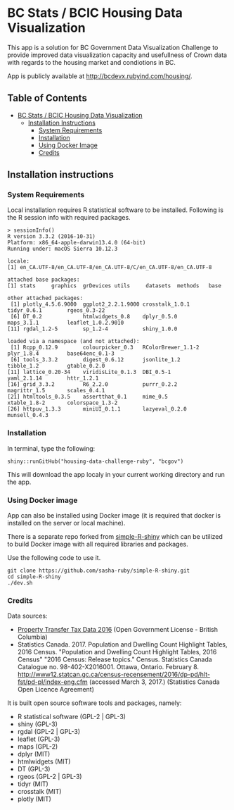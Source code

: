# BC Stats / BCIC Housing Data Visualization

This app is a solution for BC Government Data Visualization Challenge to provide 
improved data visualization capacity and usefullness of Crown data with regards 
to the housing market and condiotions in BC.

App is publicly available at http://bcdevx.rubyind.com/housing/.

## Table of Contents

  * [ BC Stats / BCIC Housing Data Visualization](#bc-stats-bcic-housing-data-visualization)
      * [Installation Instructions](#installation-instructions)
          * [System Requirements](#system-requirements)
          * [Installation](#installation)
          * [Using Docker Image](#using-docker-image)
          * [Credits](#credits)


## Installation instructions

### System Requirements
Local installation requires R statistical software to be installed.
Following is the R session info with required packages.

```
> sessionInfo()
R version 3.3.2 (2016-10-31)
Platform: x86_64-apple-darwin13.4.0 (64-bit)
Running under: macOS Sierra 10.12.3

locale:
[1] en_CA.UTF-8/en_CA.UTF-8/en_CA.UTF-8/C/en_CA.UTF-8/en_CA.UTF-8

attached base packages:
[1] stats     graphics  grDevices utils     datasets  methods   base     

other attached packages:
 [1] plotly_4.5.6.9000  ggplot2_2.2.1.9000 crosstalk_1.0.1    tidyr_0.6.1        rgeos_0.3-22      
 [6] DT_0.2             htmlwidgets_0.8    dplyr_0.5.0        maps_3.1.1         leaflet_1.0.2.9010
[11] rgdal_1.2-5        sp_1.2-4           shiny_1.0.0       

loaded via a namespace (and not attached):
 [1] Rcpp_0.12.9        colourpicker_0.3   RColorBrewer_1.1-2 plyr_1.8.4         base64enc_0.1-3   
 [6] tools_3.3.2        digest_0.6.12      jsonlite_1.2       tibble_1.2         gtable_0.2.0      
[11] lattice_0.20-34    viridisLite_0.1.3  DBI_0.5-1          yaml_2.1.14        httr_1.2.1        
[16] grid_3.3.2         R6_2.2.0           purrr_0.2.2        magrittr_1.5       scales_0.4.1      
[21] htmltools_0.3.5    assertthat_0.1     mime_0.5           xtable_1.8-2       colorspace_1.3-2  
[26] httpuv_1.3.3       miniUI_0.1.1       lazyeval_0.2.0     munsell_0.4.3     
```

### Installation
In terminal, type the following:
```
shiny::runGitHub("housing-data-challenge-ruby", "bcgov")
```
This will download the app localy in your current working directory and run the app.


### Using Docker image
App can also be installed using Docker image (it is required that docker is installed 
on the server or local machine).

There is a separate repo forked from [simple-R-shiny](https://github.com/bcgov/simple-R-shiny)
which can be utilized to build Docker image with all required libraries and packages.

Use the following code to use it.

```
git clone https://github.com/sasha-ruby/simple-R-shiny.git
cd simple-R-shiny
./dev.sh
```

### Credits
Data sources:

- [Property Transfer Tax Data 2016](https://catalogue.data.gov.bc.ca/dataset/property-transfer-tax-data-2016) (Open Government License - British Columbia)
- Statistics Canada. 2017. Population and Dwelling Count Highlight Tables, 2016 Census. "Population and Dwelling Count Highlight Tables, 2016 Census" "2016 Census: Release topics." Census. Statistics Canada Catalogue no. 98-402-X2016001. Ottawa, Ontario. February 8.
http://www12.statcan.gc.ca/census-recensement/2016/dp-pd/hlt-fst/pd-pl/index-eng.cfm (accessed March 3, 2017.) (Statistics Canada Open Licence Agreement)

It is built open source software tools and packages, namely:

- R statistical software (GPL-2 | GPL-3)
- shiny (GPL-3)
- rgdal (GPL-2 | GPL-3)
- leaflet (GPL-3)
- maps (GPL-2)
- dplyr (MIT)
- htmlwidgets (MIT)
- DT (GPL-3)
- rgeos (GPL-2 | GPL-3)
- tidyr (MIT)
- crosstalk (MIT)
- plotly (MIT)


